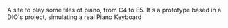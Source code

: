 A site to play some tiles of piano, from C4 to E5. It´s a prototype based in a DIO's project, simulating a real Piano Keyboard
